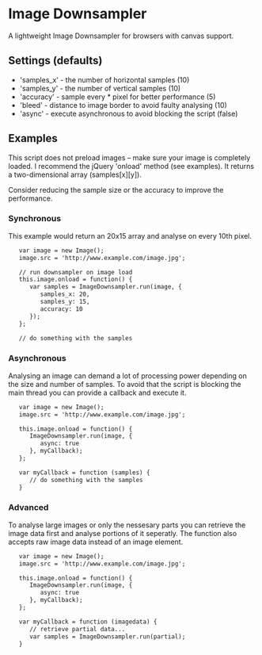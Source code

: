 # Image Downsampler

A lightweight Image Downsampler for browsers with canvas support.

## Settings (defaults)

- 'samples_x' - the number of horizontal samples (10)
- 'samples_y' - the number of vertical samples (10)
- 'accuracy' - sample every * pixel for better performance (5)
- 'bleed' - distance to image border to avoid faulty analysing (10)
- 'async' - execute asynchronous to avoid blocking the script (false)

## Examples

This script does not preload images – make sure your image is completely loaded. I recommend the jQuery 'onload' method (see examples). It returns a two-dimensional array (samples[x][y]).

Consider reducing the sample size or the accuracy to improve the performance.

### Synchronous

This example would return an 20x15 array and analyse on every 10th pixel.

```html
   var image = new Image();
   image.src = 'http://www.example.com/image.jpg';

   // run downsampler on image load
   this.image.onload = function() {
      var samples = ImageDownsampler.run(image, {
         samples_x: 20,
         samples_y: 15,
         accuracy: 10
      });
   };

   // do something with the samples
```

### Asynchronous

Analysing an image can demand a lot of processing power depending on the size and number of samples. To avoid that the script is blocking the main thread you can provide a callback and execute it.

```html
   var image = new Image();
   image.src = 'http://www.example.com/image.jpg';

   this.image.onload = function() {
      ImageDownsampler.run(image, {
         async: true
      }, myCallback);
   };

   var myCallback = function (samples) {
      // do something with the samples
   }
```

### Advanced

To analyse large images or only the nessesary parts you can retrieve the image data first and analyse portions of it seperatly. The function also accepts raw image data instead of an image element.

```html
   var image = new Image();
   image.src = 'http://www.example.com/image.jpg';

   this.image.onload = function() {
      ImageDownsampler.run(image, {
         async: true
      }, myCallback);
   };

   var myCallback = function (imagedata) {
      // retrieve partial data...
      var samples = ImageDownsampler.run(partial);
   }
```